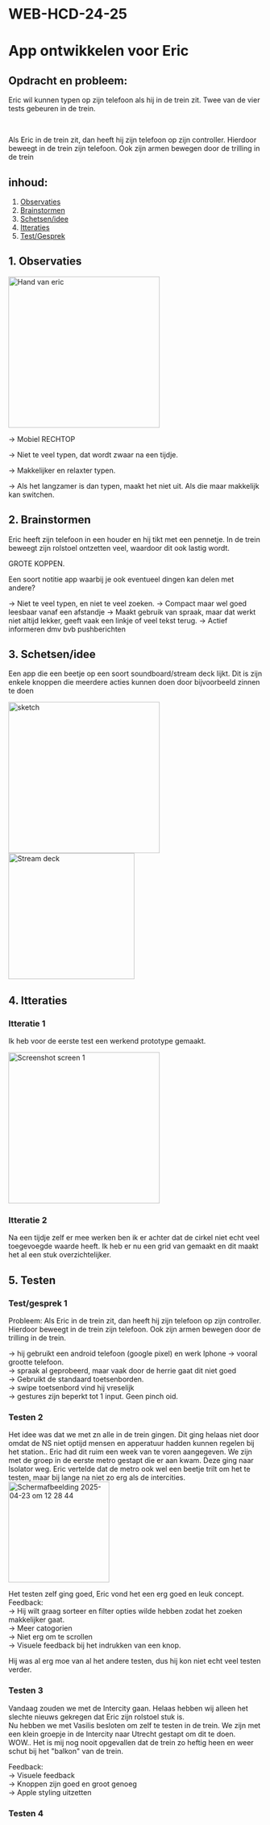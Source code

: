 # WEB-HCD-24-25
 
<h1>App ontwikkelen voor Eric</h1>

<h2>Opdracht en probleem:</h2>
<p>Eric wil kunnen typen op zijn telefoon als hij in de trein zit. Twee van de vier tests gebeuren in de trein.</p><br>
<p>Als Eric in de trein zit, dan heeft hij zijn telefoon op zijn controller. Hierdoor beweegt in de trein zijn telefoon. Ook zijn armen bewegen door de trilling in de trein</p>

<h2>inhoud:</h2>
<ol>
 <a href="#oberservatie"><li>Observaties</li></a>
 <a href="#brainstormen"> <li>Brainstormen</li></a>
 <a href="#schetsen"> <li>Schetsen/idee</li></a>
 <a href="#itteratie"><li>Itteraties</li></a>
 <a href="#testen"><li>Test/Gesprek</li></a>
</ol>

<h2 id="oberservatie">1. Observaties</h2>
<img width="300" alt="Hand van eric" src="https://github.com/user-attachments/assets/7c6d44ce-4f16-497d-865a-cd3a56a21fb6" />

<p>→ Mobiel RECHTOP

→ Niet te veel typen, dat wordt zwaar na een tijdje.

→ Makkelijker en relaxter typen.

→ Als het langzamer is dan typen, maakt het niet uit. Als die maar makkelijk kan switchen.</p>

<h2 id="brainstormen">2. Brainstormen</h2>
<p>Eric heeft zijn telefoon in een houder en hij tikt met een pennetje. In de trein beweegt zijn rolstoel ontzetten veel, waardoor dit ook lastig wordt.</p>
<p>GROTE KOPPEN.

Een soort notitie app waarbij je ook eventueel dingen kan delen met andere?

→ Niet te veel typen, en niet te veel zoeken.
→ Compact maar wel goed leesbaar vanaf een afstandje
→ Maakt gebruik van spraak, maar dat werkt niet altijd lekker, geeft vaak een linkje of veel tekst terug.
→ Actief informeren dmv bvb pushberichten</p>

<h2 id="schetsen">3. Schetsen/idee</h2>
<p>Een app die een beetje op een soort soundboard/stream deck lijkt. Dit is zijn enkele knoppen die meerdere acties kunnen doen door bijvoorbeeld zinnen te doen</p>
<img width="300" alt="sketch" src="https://github.com/user-attachments/assets/47fb700c-567f-460b-83a2-29cd7c0bf7d9" />
<img width="250" alt="Stream deck" src="https://github.com/user-attachments/assets/031b3f8b-7fb5-4964-921c-cddedcfd9606" />


<h2 id="itteratie">4. Itteraties</h2>
<h3>Itteratie 1</h3>
<p>Ik heb voor de eerste test een werkend prototype gemaakt.</p>
<img height="300" alt="Screenshot screen 1" src="https://github.com/user-attachments/assets/d1c63df4-1ada-425d-9cbf-0f22b8aa6970" />


<h3>Itteratie 2</h3>
<p>Na een tijdje zelf er mee werken ben ik er achter dat de cirkel niet echt veel toegevoegde waarde heeft. Ik heb er nu een grid van gemaakt en dit maakt het al een stuk overzichtelijker. </p>


<h2 id="testen">5. Testen</h2>
<h3>Test/gesprek 1</h3>
<p>Probleem: Als Eric in de trein zit, dan heeft hij zijn telefoon op zijn controller. Hierdoor beweegt in de trein zijn telefoon. Ook zijn armen bewegen door de trilling in de trein.

→ hij gebruikt een android telefoon (google pixel) en werk Iphone → vooral grootte telefoon.<br>
→ spraak al geprobeerd, maar vaak door de herrie gaat dit niet goed<br>
→ Gebruikt de standaard toetsenborden.<br>
→ swipe toetsenbord vind hij vreselijk<br>
→ gestures zijn beperkt tot 1 input. Geen pinch oid.<br></p>


<h3>Testen 2</h3>
Het idee was dat we met zn alle in de trein gingen. Dit ging helaas niet door omdat de NS niet optijd mensen en apperatuur hadden kunnen regelen bij het station.. Eric had dit ruim een week van te voren aangegeven. We zijn met de groep in de eerste metro gestapt die er aan kwam. Deze ging naar Isolator weg. Eric vertelde dat de metro ook wel een beetje trilt om het te testen, maar bij lange na niet zo erg als de intercities.<br>
<img width="200" alt="Scherm­afbeelding 2025-04-23 om 12 28 44" src="https://github.com/user-attachments/assets/00fe6d34-25bc-4f4e-9bf7-b68a156b5612" /><br>

Het testen zelf ging goed, Eric vond het een erg goed en leuk concept.<br>
Feedback: <br>
→ Hij wilt graag sorteer en filter opties wilde hebben zodat het zoeken makkelijker gaat.<br>
→ Meer catogorien<br>
→ Niet erg om te scrollen<br>
→ Visuele feedback bij het indrukken van een knop.<br>

Hij was al erg moe van al het andere testen, dus hij kon niet echt veel testen verder.


<h3>Testen 3</h3>
Vandaag zouden we met de Intercity gaan. Helaas hebben wij alleen het slechte nieuws gekregen dat Eric zijn rolstoel stuk is. <br>
Nu hebben we met Vasilis besloten om zelf te testen in de trein. We zijn met een klein groepje in de Intercity naar Utrecht gestapt om dit te doen.<br>
WOW.. Het is mij nog nooit opgevallen dat de trein zo heftig heen en weer schut bij het "balkon" van de trein.

Feedback: <br>
→ Visuele feedback<br>
→ Knoppen zijn goed en groot genoeg<br>
→ Apple styling uitzetten<br>


<h3>Testen 4</h3>
